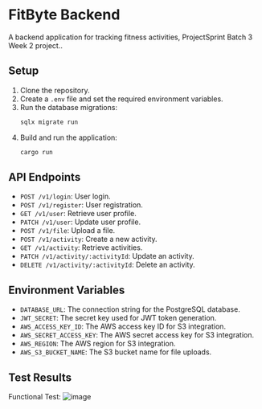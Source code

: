 # FitByte Backend

A backend application for tracking fitness activities, ProjectSprint Batch 3 Week 2 project..

## Setup

1. Clone the repository.
2. Create a `.env` file and set the required environment variables.
3. Run the database migrations:
   ```bash
   sqlx migrate run
   ```
4. Build and run the application:
   ```bash
   cargo run
   ```

## API Endpoints

- `POST /v1/login`: User login.
- `POST /v1/register`: User registration.
- `GET /v1/user`: Retrieve user profile.
- `PATCH /v1/user`: Update user profile.
- `POST /v1/file`: Upload a file.
- `POST /v1/activity`: Create a new activity.
- `GET /v1/activity`: Retrieve activities.
- `PATCH /v1/activity/:activityId`: Update an activity.
- `DELETE /v1/activity/:activityId`: Delete an activity.

## Environment Variables

- `DATABASE_URL`: The connection string for the PostgreSQL database.
- `JWT_SECRET`: The secret key used for JWT token generation.
- `AWS_ACCESS_KEY_ID`: The AWS access key ID for S3 integration.
- `AWS_SECRET_ACCESS_KEY`: The AWS secret access key for S3 integration.
- `AWS_REGION`: The AWS region for S3 integration.
- `AWS_S3_BUCKET_NAME`: The S3 bucket name for file uploads.


## Test Results

Functional Test:
![image](https://github.com/user-attachments/assets/cb3489ad-37e5-4828-ab90-3e81c6ec956b)

